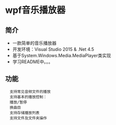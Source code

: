 # wpf音乐播放器
## 简介
* 一款简单的音乐播放器
* 开发环境：Visual Studio 2015 & .Net 4.5
* 基于System.Windows.Media.MediaPlayer类实现
* 学习README中。。。

## 功能
      支持常见音频文件的播放
      支持基本的播放控制：
      播放/暂停
      换曲目
      支持存储播放列表
      支持文件及文件夹操作
